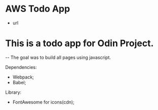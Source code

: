 # AWS Todo App

- url

# This is a todo app for Odin Project.

-- The goal was to build all pages using javascript.

Dependencies:

- Webpack;
- Babel;

Library:

- FontAwesome for icons(cdn);
